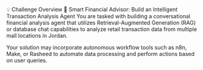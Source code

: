 💡 Challenge Overview
🧠 Smart Financial Advisor: Build an Intelligent Transaction Analysis Agent
You are tasked with building a conversational financial analysis agent that utilizes Retrieval-Augmented Generation (RAG) or database chat capabilities to analyze retail transaction data from multiple mall locations in Jordan.

Your solution may incorporate autonomous workflow tools such as n8n, Make, or Rasheed to automate data processing and perform actions based on user queries.
